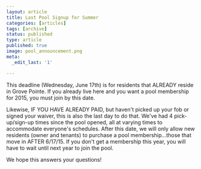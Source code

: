 ```yaml
---
layout: article
title: Last Pool Signup for Summer
categories: [articles]
tags: [archive]
status: published
type: article
published: true
image: pool_announcement.png
meta:
  _edit_last: '1'

---
```


This deadline (Wednesday, June 17th) is for residents that ALREADY reside in Grove Pointe. If you already live here and you want a pool membership for 2015, you must join by this date.

Likewise, IF YOU HAVE ALREADY PAID, but haven't picked up your fob or signed your waiver, this is also the last day to do that. We've had 4 pick-up/sign-up times since the pool opened, all at varying times to accommodate everyone's schedules.
After this date, we will only allow new residents (owner and tenants) to purchase a pool membership...those that move in AFTER 6/17/15.
If you don't get a membership this year, you will have to wait until next year to join the pool.

We hope this answers your questions!

